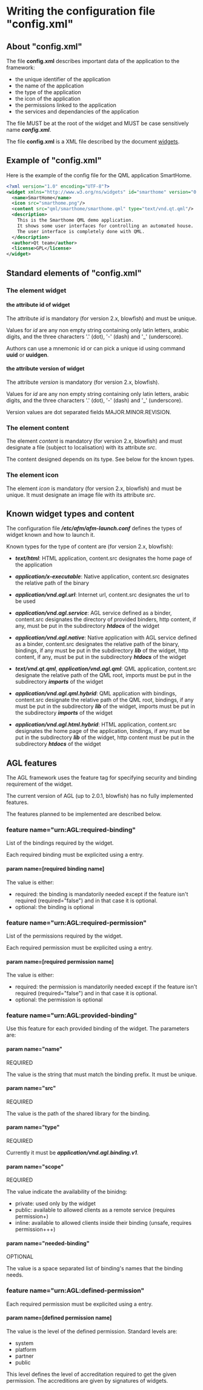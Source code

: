 Writing the configuration file "config.xml"
===========================================

About "config.xml"
------------------

The file **config.xml** describes important data of the application
to the framework:

- the unique identifier of the application
- the name of the application
- the type of the application
- the icon of the application
- the permissions linked to the application
- the services and dependancies of the application

The file MUST be at the root of the widget and MUST be case sensitively name
***config.xml***.

The file **config.xml** is a XML file described by the document
[widgets].

Example of "config.xml"
-----------------------

Here is the example of the config file for the QML application SmartHome.

```xml
<?xml version="1.0" encoding="UTF-8"?>
<widget xmlns="http://www.w3.org/ns/widgets" id="smarthome" version="0.1">
  <name>SmartHome</name>
  <icon src="smarthome.png"/>
  <content src="qml/smarthome/smarthome.qml" type="text/vnd.qt.qml"/>
  <description>
	This is the Smarthome QML demo application.
	It shows some user interfaces for controlling an automated house.
	The user interface is completely done with QML.
  </description>
  <author>Qt team</author>
  <license>GPL</license>
</widget>
```

Standard elements of "config.xml"
---------------------------------

### The element widget

#### the attribute id of widget

The attribute *id* is mandatory (for version 2.x, blowfish) and must be unique.

Values for *id* are any non empty string containing only latin letters,
arabic digits, and the three characters '.' (dot), '-' (dash) and
'_' (underscore).

Authors can use a mnemonic id or can pick a unique id using
command **uuid** or **uuidgen**.

#### the attribute version of widget

The attribute *version* is mandatory (for version 2.x, blowfish).

Values for *id* are any non empty string containing only latin letters,
arabic digits, and the three characters '.' (dot), '-' (dash) and
'_' (underscore).

Version values are dot separated fields MAJOR.MINOR.REVISION.

### The element content

The element *content* is mandatory (for version 2.x, blowfish) and must designate a file
(subject to localisation) with its attribute *src*.

The content designed depends on its type. See below for the known types.

### The element icon

The element *icon* is mandatory (for version 2.x, blowfish) and must
be unique. It must designate an image file with its attribute *src*.

Known widget types and content
------------------------------

The configuration file ***/etc/afm/afm-launch.conf*** defines the types
of widget known and how to launch it.

Known types for the type of content are (for version 2.x, blowfish):

- ***text/html***: 
   HTML application,
   content.src designates the home page of the application

- ***application/x-executable***:
   Native application,
   content.src designates the relative path of the binary

- ***application/vnd.agl.url***:
   Internet url,
   content.src designates the url to be used

- ***application/vnd.agl.service***:
   AGL service defined as a binder,
   content.src designates the directory of provided binders,
   http content, if any, must be put in the subdirectory ***htdocs*** of the widget

- ***application/vnd.agl.native***:
   Native application with AGL service defined as a binder,
   content.src designates the relative path of the binary,
   bindings, if any must be put in the subdirectory ***lib*** of the widget,
   http content, if any, must be put in the subdirectory ***htdocs*** of the widget

- ***text/vnd.qt.qml***, ***application/vnd.agl.qml***:
   QML application,
   content.src designate the relative path of the QML root,
   imports must be put in the subdirectory ***imports*** of the widget

- ***application/vnd.agl.qml.hybrid***:
   QML application with bindings,
   content.src designate the relative path of the QML root,
   bindings, if any must be put in the subdirectory ***lib*** of the widget,
   imports must be put in the subdirectory ***imports*** of the widget

- ***application/vnd.agl.html.hybrid***:
   HTML application,
   content.src designates the home page of the application,
   bindings, if any must be put in the subdirectory ***lib*** of the widget,
   http content must be put in the subdirectory ***htdocs*** of the widget


AGL features
------------

The AGL framework uses the feature tag for specifying security and binding
requirement of the widget.

The current version of AGL (up to 2.0.1, blowfish) has no fully implemented
features.

The features planned to be implemented are described below.

### feature name="urn:AGL:required-binding"

List of the bindings required by the widget.

Each required binding must be explicited using a <param> entry.

#### param name=[required binding name]

The value is either:

- required: the binding is mandatorily needed except if the feature
isn't required (required="false") and in that case it is optional.
- optional: the binding is optional

### feature name="urn:AGL:required-permission"

List of the permissions required by the widget.

Each required permission must be explicited using a <param> entry.

#### param name=[required permission name]

The value is either:

- required: the permission is mandatorily needed except if the feature
isn't required (required="false") and in that case it is optional.
- optional: the permission is optional

### feature name="urn:AGL:provided-binding"

Use this feature for each provided binding of the widget.
The parameters are:

#### param name="name"

REQUIRED

The value is the string that must match the binding prefix.
It must be unique.

#### param name="src"

REQUIRED

The value is the path of the shared library for the binding.

#### param name="type"

REQUIRED

Currently it must be ***application/vnd.agl.binding.v1***.


#### param name="scope"

REQUIRED

The value indicate the availability of the binidng:

- private: used only by the widget
- public: available to allowed clients as a remote service (requires permission+)
- inline: available to allowed clients inside their binding (unsafe, requires permission+++)

#### param name="needed-binding"

OPTIONAL

The value is a space separated list of binding's names that the binding needs.

### feature name="urn:AGL:defined-permission"

Each required permission must be explicited using a <param> entry.

#### param name=[defined permission name]

The value is the level of the defined permission.
Standard levels are: 

- system
- platform
- partner
- public

This level defines the level of accreditation required to get the given
permission. The accreditions are given by signatures of widgets.



[widgets]:          http://www.w3.org/TR/widgets                                    "Packaged Web Apps"
[widgets-digsig]:   http://www.w3.org/TR/widgets-digsig                             "XML Digital Signatures for Widgets"
[libxml2]:          http://xmlsoft.org/html/index.html                              "libxml2"
[app-manifest]:     http://www.w3.org/TR/appmanifest                                "Web App Manifest"


